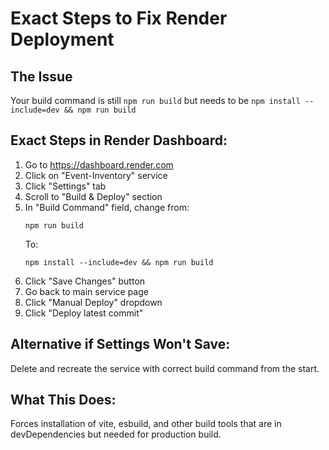 # Exact Steps to Fix Render Deployment

## The Issue
Your build command is still `npm run build` but needs to be `npm install --include=dev && npm run build`

## Exact Steps in Render Dashboard:

1. Go to https://dashboard.render.com
2. Click on "Event-Inventory" service 
3. Click "Settings" tab
4. Scroll to "Build & Deploy" section
5. In "Build Command" field, change from:
   ```
   npm run build
   ```
   To:
   ```
   npm install --include=dev && npm run build
   ```
6. Click "Save Changes" button
7. Go back to main service page
8. Click "Manual Deploy" dropdown
9. Click "Deploy latest commit"

## Alternative if Settings Won't Save:

Delete and recreate the service with correct build command from the start.

## What This Does:
Forces installation of vite, esbuild, and other build tools that are in devDependencies but needed for production build.